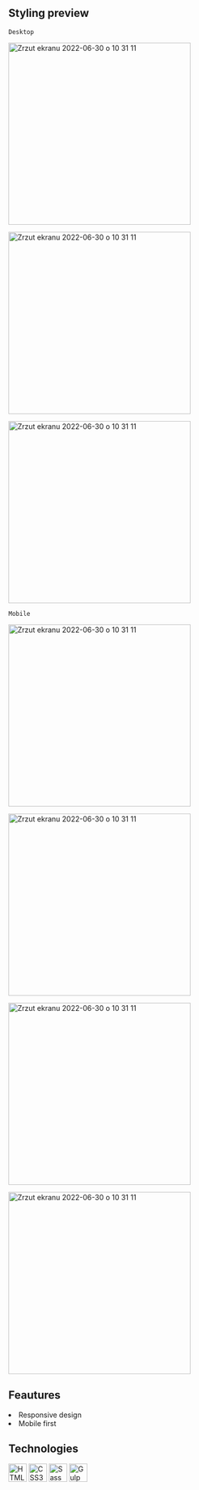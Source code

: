 ## Styling preview
`Desktop`
<p><img width="360" alt="Zrzut ekranu 2022-06-30 o 10 31 11" src="https://user-images.githubusercontent.com/94534923/177100223-fe195bcc-89bd-479c-b3b1-54a5f69eb693.png"></p>
<p><img width="360" alt="Zrzut ekranu 2022-06-30 o 10 31 11" src="https://user-images.githubusercontent.com/94534923/177100209-2cea0983-d6bb-4a33-ac53-a89acb1c9cbf.png"></p>
<p><img width="360" alt="Zrzut ekranu 2022-06-30 o 10 31 11" src="https://user-images.githubusercontent.com/94534923/177100244-c700a96e-0e50-4873-825c-759de7ead986.png"></p>

`Mobile`
<p><img width="360" alt="Zrzut ekranu 2022-06-30 o 10 31 11" src="https://user-images.githubusercontent.com/94534923/177100241-25171a0c-f11c-44ac-8115-1664880d650e.png"></p>
<p><img width="360" alt="Zrzut ekranu 2022-06-30 o 10 31 11" src="https://user-images.githubusercontent.com/94534923/177101190-82086168-25f0-454b-b57d-b4e8c2863c22.png"></p>
<p><img width="360" alt="Zrzut ekranu 2022-06-30 o 10 31 11" src="https://user-images.githubusercontent.com/94534923/177101203-48f3c3f7-368f-428e-a602-cc7386431ce2.png"></p>
<p><img width="360" alt="Zrzut ekranu 2022-06-30 o 10 31 11" src="https://user-images.githubusercontent.com/94534923/177101209-0cec7f40-5b00-4786-bba8-41ff76d9d398.png"></p>



## Feautures
<li>Responsive design</li>
<li>Mobile first</li>

## Technologies
<a href="https://developer.mozilla.org/en-US/docs/Glossary/HTML5" target="_blank" rel="noreferrer"><img src="https://raw.githubusercontent.com/danielcranney/readme-generator/main/public/icons/skills/html5-colored.svg" width="36" height="36" alt="HTML5" /></a>
  <a href="https://www.w3.org/TR/CSS/#css" target="_blank" rel="noreferrer"><img src="https://raw.githubusercontent.com/danielcranney/readme-generator/main/public/icons/skills/css3-colored.svg" width="36" height="36" alt="CSS3" /></a>
<a href="https://sass-lang.com/" target="_blank" rel="noreferrer"><img src="https://raw.githubusercontent.com/danielcranney/readme-generator/main/public/icons/skills/sass-colored.svg" width="36" height="36" alt="Sass" /></a>
<a href="https://gulpjs.com/"><img src="https://user-images.githubusercontent.com/94534923/176650830-ffa1aba0-6173-4a47-a5ba-4ce0e2bb3a72.png" width="36" height="36" alt="Gulp"/></a>
